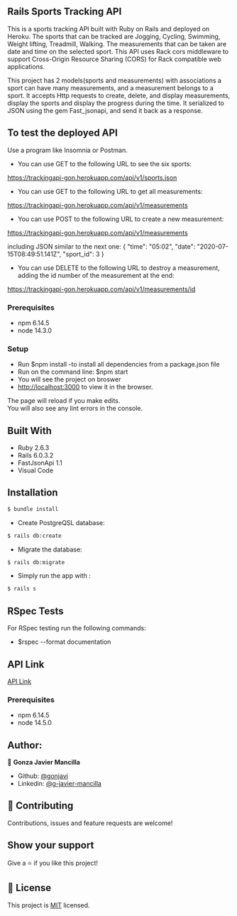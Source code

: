 ## Rails Sports Tracking API

This is a sports tracking  API built with Ruby on Rails and deployed on Heroku. The sports that can be tracked are Jogging, Cycling, Swimming, Weight lifting, Treadmill, Walking. The measurements that can be taken are date and time on the selected sport. This API uses Rack cors middleware to support Cross-Origin Resource Sharing (CORS) for Rack compatible web applications.

This project has 2 models(sports and measurements) with associations a sport can have many measurements, and a measurement belongs to a sport. It accepts Http requests to create, delete, and display measurements, display the sports and display the progress during the time. It serialized to JSON using the gem Fast_jsonapi, and send it back as a response.

## To test the deployed API

Use a program like Insomnia or Postman.

 - You can use GET to the following URL to see the six sports:

https://trackingapi-gon.herokuapp.com/api/v1/sports.json

- You can use GET to the following URL to get all measurements:

https://trackingapi-gon.herokuapp.com/api/v1/measurements

- You can use POST to the following URL to create a new measurement:

https://trackingapi-gon.herokuapp.com/api/v1/measurements

including JSON similar to the next one:
{
	"time": "05:02",
	"date": "2020-07-15T08:49:51.141Z",
	"sport_id": 3
}

- You can use DELETE to the following URL to destroy a measurement, adding the id number of the measurement at the end:

https://trackingapi-gon.herokuapp.com/api/v1/measurements/id


### Prerequisites
- npm 6.14.5
- node 14.3.0

### Setup

- Run $npm install   -to install all dependencies from a package.json file
- Run on the command line: $npm start
- You will see the project on broswer
- [http://localhost:3000](http://localhost:3000) to view it in the browser.

The page will reload if you make edits.<br />
You will also see any lint errors in the console.


## Built With

- Ruby 2.6.3
- Rails 6.0.3.2
- FastJsonApi 1.1
- Visual Code

## Installation

```bash
$ bundle install
```
* Create PostgreQSL database:
```bash
$ rails db:create
```
* Migrate the database:
```bash
$ rails db:migrate
```
* Simply run the app with :
```bash
$ rails s
```
## RSpec Tests

For RSpec testing run the following commands:

- $rspec --format documentation

## API Link

[API Link](https://trackingapi-gon.herokuapp.com/)

### Prerequisites

- npm 6.14.5
- node 14.5.0


## Author:
👤 **Gonza Javier Mancilla**

- Github: [@gonjavi](https://github.com/gonjavi)
- Linkedin: [@g-javier-mancilla](https://www.linkedin.com/in/g-mancillla)


## 🤝 Contributing

Contributions, issues and feature requests are welcome!


## Show your support

Give a ⭐️ if you like this project!


## 📝 License

This project is [MIT](lic.url) licensed.
